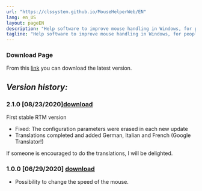 ```yaml
---
url: "https://clssystem.github.io/MouseHelperWeb/EN"
lang: en_US
layout: pageEN
description: "Help software to improve mouse handling in Windows, for people with motor disabilities such as Parkinson's disease"
tagline: "Help software to improve mouse handling in Windows, for people with motor disabilities such as Parkinson's disease"
---
```

### Download Page

From this [link](https://github.com/clssystem/MouseHelperReleases/releases/latest/download/Setup.exe) you can download the latest version.



 
## <b><i>Version history:</i></b>

### 2.1.0 [08/23/2020][download](https://github.com/clssystem/MouseHelperReleases/releases/download/v2.1.0/Setup.exe)
   
First stable RTM version

- Fixed: The configuration parameters were erased in each new update
- Translations completed and added German, Italian and French (Google Translator!)

If someone is encouraged to do the translations, I will be delighted.


### 1.0.0 [06/29/2020] <span class="small">[download](https://drive.google.com/file/d/10QkAi7HHbt9kZ1G2XhPkdXRm9O1qVh7V/view?usp=sharing)</span>
   
- Possibility to change the speed of the mouse.


